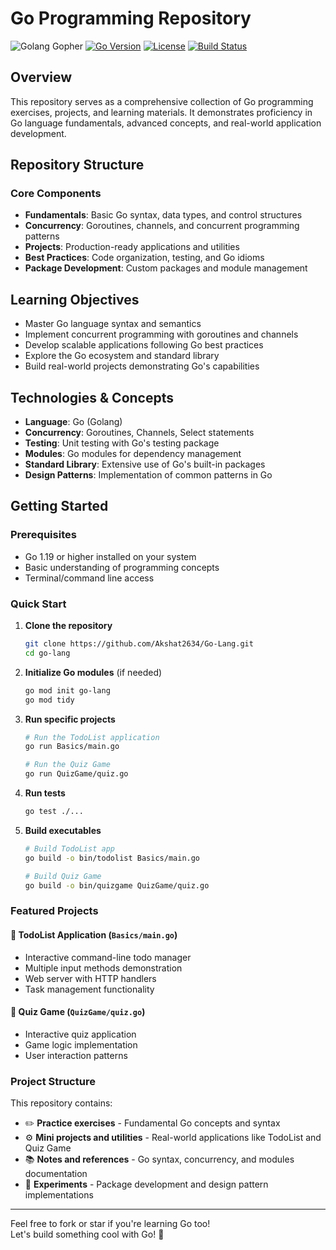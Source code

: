 # Go Programming Repository

![Golang Gopher](https://github.com/user-attachments/assets/20681416-5107-4147-84f6-75bd5c888a2b)
[![Go Version](https://img.shields.io/badge/Go-1.19+-00ADD8?style=flat&logo=go)](https://golang.org/)
[![License](https://img.shields.io/badge/License-MIT-blue.svg)](LICENSE)
[![Build Status](https://img.shields.io/badge/Build-Passing-brightgreen.svg)](https://github.com/username/go-lang)

## Overview
This repository serves as a comprehensive collection of Go programming exercises, projects, and learning materials. It demonstrates proficiency in Go language fundamentals, advanced concepts, and real-world application development.

## Repository Structure

### Core Components
- **Fundamentals**: Basic Go syntax, data types, and control structures
- **Concurrency**: Goroutines, channels, and concurrent programming patterns
- **Projects**: Production-ready applications and utilities
- **Best Practices**: Code organization, testing, and Go idioms
- **Package Development**: Custom packages and module management

## Learning Objectives

- Master Go language syntax and semantics
- Implement concurrent programming with goroutines and channels
- Develop scalable applications following Go best practices
- Explore the Go ecosystem and standard library
- Build real-world projects demonstrating Go's capabilities

## Technologies & Concepts

- **Language**: Go (Golang)
- **Concurrency**: Goroutines, Channels, Select statements
- **Testing**: Unit testing with Go's testing package
- **Modules**: Go modules for dependency management
- **Standard Library**: Extensive use of Go's built-in packages
- **Design Patterns**: Implementation of common patterns in Go

## Getting Started

### Prerequisites
- Go 1.19 or higher installed on your system
- Basic understanding of programming concepts
- Terminal/command line access

### Quick Start

1. **Clone the repository**
   ```bash
   git clone https://github.com/Akshat2634/Go-Lang.git
   cd go-lang
   ```

2. **Initialize Go modules** (if needed)
   ```bash
   go mod init go-lang
   go mod tidy
   ```

3. **Run specific projects**
   ```bash
   # Run the TodoList application
   go run Basics/main.go
   
   # Run the Quiz Game
   go run QuizGame/quiz.go
   ```

4. **Run tests**
   ```bash
   go test ./...
   ```

5. **Build executables**
   ```bash
   # Build TodoList app
   go build -o bin/todolist Basics/main.go
   
   # Build Quiz Game
   go build -o bin/quizgame QuizGame/quiz.go
   ```

### Featured Projects

#### 📝 TodoList Application (`Basics/main.go`)
- Interactive command-line todo manager
- Multiple input methods demonstration
- Web server with HTTP handlers
- Task management functionality

#### 🎯 Quiz Game (`QuizGame/quiz.go`)
- Interactive quiz application
- Game logic implementation
- User interaction patterns

### Project Structure

This repository contains:

- ✏️ **Practice exercises** - Fundamental Go concepts and syntax
- ⚙️ **Mini projects and utilities** - Real-world applications like TodoList and Quiz Game
- 📚 **Notes and references** - Go syntax, concurrency, and modules documentation
- 🔬 **Experiments** - Package development and design pattern implementations

---

Feel free to fork or star if you're learning Go too!  
Let's build something cool with Go! 🚀
